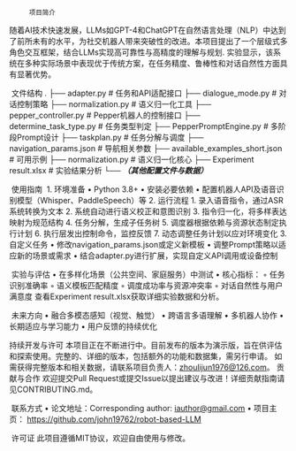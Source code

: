         ​ 项目简介
随着AI技术快速发展，LLMs如GPT-4和ChatGPT在自然语言处理（NLP）中达到了前所未有的水平，为社交机器人带来突破性的改进。本项目提出了一个层级式多角色交互框架，结合LLMs实现高可靠性与高精度的理解与规划.
实验显示，该系统在多种实际场景中表现优于传统方案，在任务精度、鲁棒性和对话自然性方面具有显著优势。

​ 文件结构
.
├── adapter.py              # 任务和API适配接口
├── dialogue_mode.py        # 对话控制策略
├── normalization.py        # 语义归一化工具
├── pepper_controller.py    # Pepper机器人的控制接口
├── determine_task_type.py  # 任务类型判定
├── PepperPromptEngine.py   # 多阶段Prompt设计
├── taskplan.py             # 任务分解与调度
├── navigation_params.json  # 导航相关参数
├── available_examples_short.json  # 可用示例
├── normalization.py        # 语义归一化核心
├── Experiment result.xlsx  # 实验结果分析
└── ***（其他配置文件与数据）***

​ 使用指南
​ 1. 环境准备
    • Python 3.8+ 
    • 安装必要依赖
    • 配置机器人API及语音识别模型（Whisper、PaddleSpeech）等 
2. 运行流程
    1. 录入语音指令，通过ASR系统转换为文本 
    2. 系统自动进行语义校正和意图识别 
    3. 指令归一化，将多样表达映射为规范结构 
    4. 任务分解，生成子任务树 
    5. 调度器根据依赖与资源状态制定执行计划 
    6. 执行层发出控制命令，监控反馈 
    7. 动态调整任务计划以应对环境变化 
3. 自定义任务
    • 修改navigation_params.json或定义新模板 
    • 调整Prompt策略以适应新的场景或需求 
    • 结合adapter.py进行扩展，实现自定义API调用或设备控制 

​ 实验与评估
    • 在多样化场景（公共空间、家庭服务）中测试 
    • 核心指标： 
        ◦ 任务识别准确率 
        ◦ 语义模板匹配精度 
        ◦ 调度成功率与资源冲突率 
        ◦ 对话自然性与用户满意度 
查看Experiment result.xlsx获取详细实验数据和分析。

​ 未来方向
    • 融合多模态感知（视觉、触觉） 
    • 跨语言多语理解 
    • 多机器人协作 
    • 长期适应与学习能力 
    • 用户反馈的持续优化 

持续开发与许可
本项目正在不断进行中。目前发布的版本为演示版，旨在供评估和探索使用。完整的、详细的版本，包括额外的功能和数据集，需另行申请。
如需获得完整版本和相关数据，请联系项目负责人：zhoulijun1976@126.com。
​ 贡献与合作
欢迎提交Pull Request或提交Issue以提出建议与改进！详细贡献指南请见CONTRIBUTING.md。

​ 联系方式
    • 论文地址：Corresponding author: iauthor@gmail.com 
    • 项目主页： https://github.com/john19762/robot-based-LLM 

​ 许可证
此项目遵循MIT协议，欢迎自由使用与修改。
